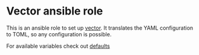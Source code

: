 # Vector ansible role

This is an ansible role to set up [vector](https://vector.dev).
It translates the YAML configuration to TOML, so any configuration is possible.

For available variables check out [defaults](defaults/main.yml)
